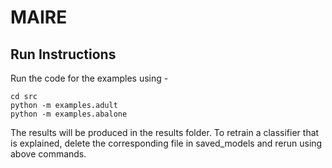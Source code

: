 # MAIRE
## Run Instructions
Run the code for the examples using -
```
cd src
python -m examples.adult
python -m examples.abalone
```
The results will be produced in the results folder.
To retrain a classifier that is explained, delete the corresponding file in saved_models and rerun using above commands.
